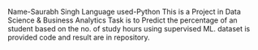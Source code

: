 Name-Saurabh Singh
Language used-Python
This is a Project in Data Science & Business
Analytics Task is to Predict the percentage of an student 
based on the no. of study hours using supervised ML.
dataset is provided
code and result are in repository.

